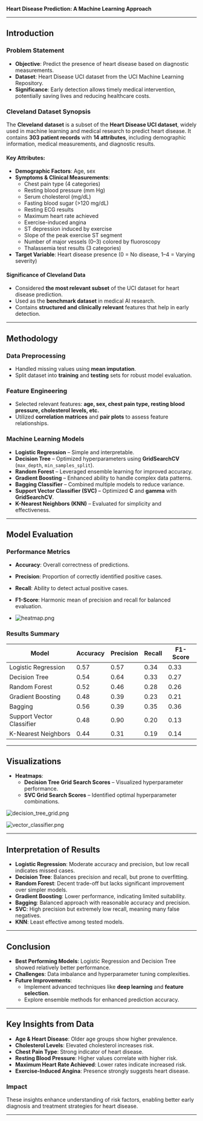 **Heart Disease Prediction: A Machine Learning Approach**

---

## **Introduction**
### **Problem Statement**
- **Objective**: Predict the presence of heart disease based on diagnostic measurements.
- **Dataset**: Heart Disease UCI dataset from the UCI Machine Learning Repository.
- **Significance**: Early detection allows timely medical intervention, potentially saving lives and reducing healthcare costs.

### **Cleveland Dataset Synopsis**
The **Cleveland dataset** is a subset of the **Heart Disease UCI dataset**, widely used in machine learning and medical research to predict heart disease. It contains **303 patient records** with **14 attributes**, including demographic information, medical measurements, and diagnostic results.

#### **Key Attributes:**
- **Demographic Factors**: Age, sex
- **Symptoms & Clinical Measurements**:
    - Chest pain type (4 categories)
    - Resting blood pressure (mm Hg)
    - Serum cholesterol (mg/dL)
    - Fasting blood sugar (>120 mg/dL)
    - Resting ECG results
    - Maximum heart rate achieved
    - Exercise-induced angina
    - ST depression induced by exercise
    - Slope of the peak exercise ST segment
    - Number of major vessels (0–3) colored by fluoroscopy
    - Thalassemia test results (3 categories)
- **Target Variable**: Heart disease presence (0 = No disease, 1–4 = Varying severity)

#### **Significance of Cleveland Data**
- Considered **the most relevant subset** of the UCI dataset for heart disease prediction.
- Used as the **benchmark dataset** in medical AI research.
- Contains **structured and clinically relevant** features that help in early detection.

---

## **Methodology**
### **Data Preprocessing**
- Handled missing values using **mean imputation**.
- Split dataset into **training** and **testing** sets for robust model evaluation.

### **Feature Engineering**
- Selected relevant features: **age, sex, chest pain type, resting blood pressure, cholesterol levels, etc.**
- Utilized **correlation matrices** and **pair plots** to assess feature relationships.

### **Machine Learning Models**
- **Logistic Regression** – Simple and interpretable.
- **Decision Tree** – Optimized hyperparameters using **GridSearchCV** (`max_depth`, `min_samples_split`).
- **Random Forest** – Leveraged ensemble learning for improved accuracy.
- **Gradient Boosting** – Enhanced ability to handle complex data patterns.
- **Bagging Classifier** – Combined multiple models to reduce variance.
- **Support Vector Classifier (SVC)** – Optimized **C** and **gamma** with **GridSearchCV**.
- **K-Nearest Neighbors (KNN)** – Evaluated for simplicity and effectiveness.

---

## **Model Evaluation**
### **Performance Metrics**
- **Accuracy**: Overall correctness of predictions.
- **Precision**: Proportion of correctly identified positive cases.
- **Recall**: Ability to detect actual positive cases.
- **F1-Score**: Harmonic mean of precision and recall for balanced evaluation.


- ![heatmap.png](heatmap.png)

### **Results Summary**
| Model | Accuracy | Precision | Recall | F1-Score |
|--------|----------|------------|--------|----------|
| Logistic Regression | 0.57 | 0.57 | 0.34 | 0.33 |
| Decision Tree | 0.54 | 0.64 | 0.33 | 0.27 |
| Random Forest | 0.52 | 0.46 | 0.28 | 0.26 |
| Gradient Boosting | 0.48 | 0.39 | 0.23 | 0.21 |
| Bagging | 0.56 | 0.39 | 0.35 | 0.36 |
| Support Vector Classifier | 0.48 | 0.90 | 0.20 | 0.13 |
| K-Nearest Neighbors | 0.44 | 0.31 | 0.19 | 0.14 |



---

## **Visualizations**
- **Heatmaps**:
    - **Decision Tree Grid Search Scores** – Visualized hyperparameter performance.
    - **SVC Grid Search Scores** – Identified optimal hyperparameter combinations.

![decision_tree_grid.png](decision_tree_grid.png)


![vector_classifier.png](vector_classifier.png)

---

## **Interpretation of Results**
- **Logistic Regression**: Moderate accuracy and precision, but low recall indicates missed cases.
- **Decision Tree**: Balances precision and recall, but prone to overfitting.
- **Random Forest**: Decent trade-off but lacks significant improvement over simpler models.
- **Gradient Boosting**: Lower performance, indicating limited suitability.
- **Bagging**: Balanced approach with reasonable accuracy and precision.
- **SVC**: High precision but extremely low recall, meaning many false negatives.
- **KNN**: Least effective among tested models.

---

## **Conclusion**
- **Best Performing Models**: Logistic Regression and Decision Tree showed relatively better performance.
- **Challenges**: Data imbalance and hyperparameter tuning complexities.
- **Future Improvements**:
    - Implement advanced techniques like **deep learning** and **feature selection**.
    - Explore ensemble methods for enhanced prediction accuracy.

---

## **Key Insights from Data**
- **Age & Heart Disease**: Older age groups show higher prevalence.
- **Cholesterol Levels**: Elevated cholesterol increases risk.
- **Chest Pain Type**: Strong indicator of heart disease.
- **Resting Blood Pressure**: Higher values correlate with higher risk.
- **Maximum Heart Rate Achieved**: Lower rates indicate increased risk.
- **Exercise-Induced Angina**: Presence strongly suggests heart disease.

### **Impact**
These insights enhance understanding of risk factors, enabling better early diagnosis and treatment strategies for heart disease.

---
